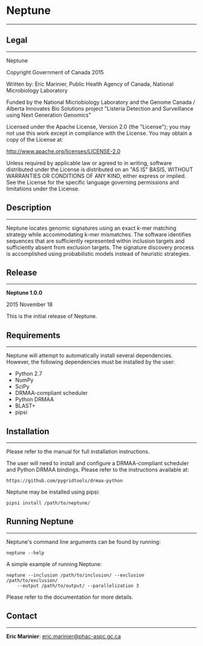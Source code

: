 # Neptune #
-----------

## Legal ##
-----------

Neptune

Copyright Government of Canada 2015

Written by: Eric Marinier, Public Health Agency of Canada,
    National Microbiology Laboratory

Funded by the National Micriobiology Laboratory and the Genome Canada / Alberta
    Innovates Bio Solutions project "Listeria Detection and Surveillance
    using Next Generation Genomics"

Licensed under the Apache License, Version 2.0 (the "License"); you may not use
this work except in compliance with the License. You may obtain a copy of the
License at:

http://www.apache.org/licenses/LICENSE-2.0

Unless required by applicable law or agreed to in writing, software distributed
under the License is distributed on an "AS IS" BASIS, WITHOUT WARRANTIES OR
CONDITIONS OF ANY KIND, either express or implied. See the License for the
specific language governing permissions and limitations under the License.

## Description ##
-----------------

Neptune locates genomic signatures using an exact k-mer matching strategy while
accommodating k-mer mismatches. The software identifies sequences that are
sufficiently represented within inclusion targets and sufficiently absent from
exclusion targets. The signature discovery process is accomplished using
probabilistic models instead of heuristic strategies.

## Release ##
-------------

**Neptune 1.0.0**

2015 November 18

This is the initial release of Neptune.

## Requirements ##
------------------

Neptune will attempt to automatically install several dependencies. However,
the following dependencies must be installed by the user:

- Python 2.7
- NumPy
- SciPy
- DRMAA-compliant scheduler
- Python DRMAA
- BLAST+
- pipsi

## Installation ##
------------------

Please refer to the manual for full installation instructions.

The user will need to install and configure a DRMAA-compliant scheduler and
Python DRMAA bindings. Please refer to the instructions available at:

	https://github.com/pygridtools/drmaa-python

Neptune may be installed using pipsi:

	pipsi install /path/to/neptune/

## Running Neptune ##
---------------------

Neptune's command line arguments can be found by running:

	neptune --help

A simple example of running Neptune:

	neptune --inclusion /path/to/inclusion/ --exclusion /path/to/exclusion/
		--output /path/to/output/ --parallelization 3

Please refer to the documentation for more details.

## Contact ##
-------------

**Eric Marinier**: eric.marinier@phac-aspc.gc.ca

